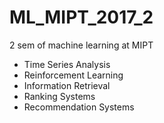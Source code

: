 # ML_MIPT_2017_2
2 sem of machine learning at MIPT 

- Time Series Analysis 
- Reinforcement Learning
- Information Retrieval
- Ranking Systems
- Recommendation Systems
